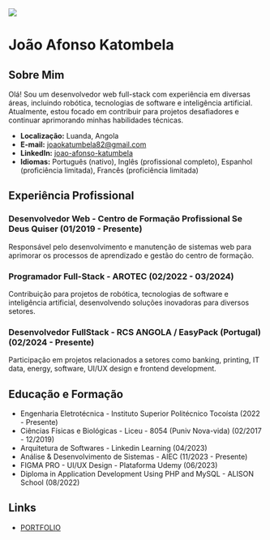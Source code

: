 <img src="https://media.licdn.com/dms/image/D4D16AQEhLRXH0QwEVA/profile-displaybackgroundimage-shrink_350_1400/0/1707570299472?e=1719446400&v=beta&t=Egp2bJZFz6GhrU8oANo6fbLFHAvVbPNth9Zj9NbWYx0" />

# João Afonso Katombela

## Sobre Mim
Olá! Sou um desenvolvedor web full-stack com experiência em diversas áreas, incluindo robótica, tecnologias de software e inteligência artificial. Atualmente, estou focado em contribuir para projetos desafiadores e continuar aprimorando minhas habilidades técnicas.

- **Localização:** Luanda, Angola
- **E-mail:** joaokatumbela82@gmail.com
- **LinkedIn:** [joao-afonso-katumbela](https://linkedin.com/in/joao-afonso-katumbela)
- **Idiomas:** Português (nativo), Inglês (profissional completo), Espanhol (proficiência limitada), Francês (proficiência limitada)

## Experiência Profissional
### Desenvolvedor Web - Centro de Formação Profissional Se Deus Quiser (01/2019 - Presente)
Responsável pelo desenvolvimento e manutenção de sistemas web para aprimorar os processos de aprendizado e gestão do centro de formação.

### Programador Full-Stack - AROTEC (02/2022 - 03/2024)
Contribuição para projetos de robótica, tecnologias de software e inteligência artificial, desenvolvendo soluções inovadoras para diversos setores.

### Desenvolvedor FullStack - RCS ANGOLA / EasyPack (Portugal) (02/2024 - Presente)
Participação em projetos relacionados a setores como banking, printing, IT data, energy, software, UI/UX design e frontend development.

## Educação e Formação
- Engenharia Eletrotécnica - Instituto Superior Politécnico Tocoísta (2022 - Presente)
- Ciências Físicas e Biológicas - Liceu - 8054 (Puniv Nova-vida) (02/2017 - 12/2019)
- Arquitetura de Softwares - Linkedin Learning (04/2023)
- Análise & Desenvolvimento de Sistemas - AIEC (11/2023 - Presente)
- FIGMA PRO - UI/UX Design - Plataforma Udemy (06/2023)
- Diploma in Application Development Using PHP and MySQL - ALISON School (08/2022)

## Links
- [PORTFOLIO](https://katumbela.reputacao360.online)

